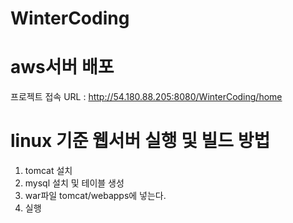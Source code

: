 # WinterCoding

# aws서버 배포
프로젝트 접속 URL : http://54.180.88.205:8080/WinterCoding/home


# linux 기준 웹서버 실행 및 빌드 방법
1. tomcat 설치 
2. mysql 설치 및 테이블 생성
3. war파일 tomcat/webapps에 넣는다.
4. 실행
